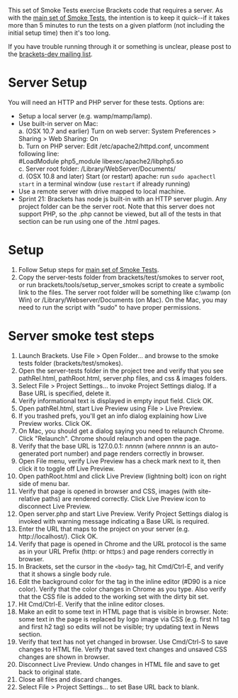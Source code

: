 This set of Smoke Tests exercise Brackets code that requires a server. As with the [main set of Smoke Tests](Brackets-Smoke-Tests), the intention is to keep it quick--if it takes more than 5 minutes to run the tests on a given platform (not including the initial setup time) then it's too long.

If you have trouble running through it or something is unclear, please post to the [brackets-dev mailing list](http://groups.google.com/group/brackets-dev).

Server Setup
============
You will need an HTTP and PHP server for these tests. Options are:
* Setup a local server (e.g. wamp/mamp/lamp).
* Use built-in server on Mac:  
    a. (OSX 10.7 and earlier) Turn on web server: System Preferences > Sharing > Web Sharing: On  
    b. Turn on PHP server: Edit /etc/apache2/httpd.conf, uncomment following line:  
        #LoadModule php5_module libexec/apache2/libphp5.so  
    c. Server root folder: /Library/WebServer/Documents/  
    d. (OSX 10.8 and later) Start (or restart) apache:  run `sudo apachectl start` in a terminal window (use `restart` if already running)
* Use a remote server with drive mapped to local machine.
* Sprint 21: Brackets has node js built-in with an HTTP server plugin. Any project folder can be the server root. Note that this server does not support PHP, so the .php cannot be viewed, but all of the tests in that section can be run using one of the .html pages.

Setup
=====

1. Follow Setup steps for [main set of Smoke Tests](Brackets-Smoke-Tests).
2. Copy the server-tests folder from brackets/test/smokes to server root, or run brackets/tools/setup_server_smokes script to create a symbolic link to the files. The server root folder will be something like c:\wamp (on Win) or /Library/Webserver/Documents (on Mac). On the Mac, you may need to run the script with "sudo" to have proper permissions.

Server smoke test steps
=======================

1. Launch Brackets. Use File > Open Folder... and browse to the smoke tests folder (brackets/test/smokes).
2. Open the server-tests folder in the project tree and verify that you see pathRel.html, pathRoot.html, server.php files, and css &amp; images folders.
3. Select File > Project Settings... to invoke Project Settings dialog. If a Base URL is specified, delete it.
4. Verify informational text is displayed in empty input field. Click OK.
5. Open pathRel.html, start Live Preview using File > Live Preview.
6. If you trashed prefs, you'll get an info dialog explaining how Live Preview works. Click OK.
7. On Mac, you should get a dialog saying you need to relaunch Chrome. Click "Relaunch". Chrome should relaunch and open the page.
8. Verify that the base URL is 127.0.0.1: _nnnnn_ (where _nnnnn_ is an auto-generated port number) and page renders correctly in browser.
9. Open File menu, verify Live Preview has a check mark next to it, then click it to toggle off Live Preview.
10. Open pathRoot.html and click Live Preview (lightning bolt) icon on right side of menu bar.
11. Verify that page is opened in browser and CSS, images (with site-relative paths) are rendered correctly. Click Live Preview icon to disconnect Live Preview.
12. Open server.php and start Live Preview. Verify Project Settings dialog is invoked with warning message indicating a Base URL is required.
13. Enter the URL that maps to the project on your server (e.g. http://localhost/). Click OK.
14. Verify that page is opened in Chrome and the URL protocol is the same as in your URL Prefix (http: or https:) and page renders correctly in browser.
15. In Brackets, set the cursor in the `<body>` tag, hit Cmd/Ctrl-E, and verify that it shows a single body rule.
16. Edit the background color for the <body> tag in the inline editor (#D90 is a nice color). Verify that the color changes in Chrome as you type. Also verify that the CSS file is added to the working set with the dirty bit set.
17. Hit Cmd/Ctrl-E. Verify that the inline editor closes.
18. Make an edit to some text in HTML page that is visible in browser. Note: some text in the page is replaced by logo image via CSS (e.g. first h1 tag and first h2 tag) so edits will not be visible; try updating text in News section.
19. Verify that text has not yet changed in browser. Use Cmd/Ctrl-S to save changes to HTML file. Verify that saved text changes and unsaved CSS changes are shown in browser.
20. Disconnect Live Preview. Undo changes in HTML file and save to get back to original state.
21. Close all files and discard changes.
22. Select File > Project Settings... to set Base URL back to blank.